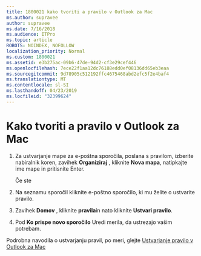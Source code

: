 ```yaml
---
title: 1800021 kako tvoriti a pravilo v Outlook za Mac
ms.author: supravee
author: supravee
ms.date: 7/16/2018
ms.audience: ITPro
ms.topic: article
ROBOTS: NOINDEX, NOFOLLOW
localization_priority: Normal
ms.custom: 1800021
ms.assetid: e3b275ac-09b6-47de-94d2-cf3e29cef446
ms.openlocfilehash: 7ece22f1aa12dc76188edd0ef08136dd65eb3eaa
ms.sourcegitcommit: 9d78905c512192ffc4675468abd2efc5f2e4baf4
ms.translationtype: MT
ms.contentlocale: sl-SI
ms.lasthandoff: 04/23/2019
ms.locfileid: "32399624"
---
```

# <a name="how-to-create-a-rule-in-outlook-for-mac"></a>Kako tvoriti a pravilo v Outlook za Mac

1. Za ustvarjanje mape za e-poštna sporočila, poslana s pravilom, izberite nabiralnik koren, zavihek **Organiziraj** , kliknite **Nova mapa**, natipkajte ime mape in pritisnite Enter.
    
    Če ste 
    
2. Na seznamu sporočil kliknite e-poštno sporočilo, ki mu želite o ustvarite pravilo.
    
3. Zavihek **Domov** , kliknite **pravila**in nato kliknite **Ustvari pravilo**.
    
4. Pod **Ko prispe novo sporočilo** Uredi merila, da ustrezajo vašim potrebam. 
    
Podrobna navodila o ustvarjanju pravil, po meri, glejte [Ustvarjanje pravilo v Outlook za Mac](https://aka.ms/AA1uy0v)
  

